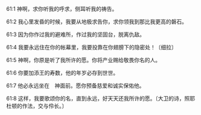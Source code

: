 <a id="1"></a>61:1  神啊，求你听我的呼求，侧耳听我的祷告。  

<a id="2"></a>61:2  我心里发昏的时候，我要从地极求告你，求你领我到那比我更高的磐石。  

<a id="3"></a>61:3  因为你作过我的避难所，作过我的坚固台，脱离仇敌。  

<a id="4"></a>61:4  我要永远住在你的帐幕里，我要投靠在你翅膀下的隐密处！〔细拉〕  

<a id="5"></a>61:5  神啊，你原是听了我所许的愿。你将产业赐给敬畏你名的人。  

<a id="6"></a>61:6  你要加添王的寿数，他的年岁必存到世世。  

<a id="7"></a>61:7  他必永远坐在　神面前。愿你预备慈爱和诚实保佑他。  

<a id="8"></a>61:8  这样，我要歌颂你的名，直到永远，好天天还我所许的愿。〔大卫的诗，照耶杜顿的作法，交与伶长。〕  
